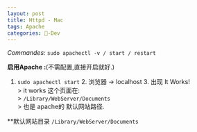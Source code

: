 ```yaml
---
layout: post
title: Httpd - Mac  
tags: Apache
categories: -Dev
---
```



*Commandes:*
`sudo apachectl -v / start / restart`

**启用Apache :**(不需配置,直接开启就好.)

1. `sudo apachectl start`
	2. 浏览器 → localhost
		3. 出现  It Works!   
			> it works 这个页面在:   
			> `/Library/WebServer/Documents`  
			> 也是 apache的 默认网站路径.

**默认网站目录
`/Library/WebServer/Documents`
